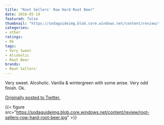 ```yaml
---
title: "Root Sellers' Row Hard Root Beer"
date: 2016-05-19
featured: false
thumbnail: "https://sodaguideimg.blob.core.windows.net/content/review/thumbs/root-sellers-row-hard-root-beer.jpg"
categories:
- other
ratings:
- Ok
tags:
- Very Sweet
- Alcoholic
- Root Beer
brands:
- Root Sellers'
---
```


Very sweet. Alcoholic. Vanilla & wintergreen with some anise. Very odd finish. Ok.

[Originally posted to Twitter.](https://twitter.com/Cavorter/status/733478929248309248)

{{< figure src="https://sodaguideimg.blob.core.windows.net/content/review/root-sellers-row-hard-root-beer.jpg" >}}
